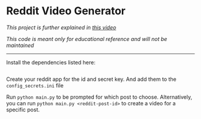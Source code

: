 # Reddit Video Generator

*This project is further explained in [this video](https://youtu.be/ZmSb3LZDdf0)*

*This code is meant only for educational reference and will not be maintained*

---
Install the dependencies listed here: 
```

```

Create your reddit app for the id and secret key. And add them to the `config_secrets.ini` file

Run `python main.py` to be prompted for which post to choose. Alternatively,
you can run `python main.py <reddit-post-id>` to create a video for a specific post.
